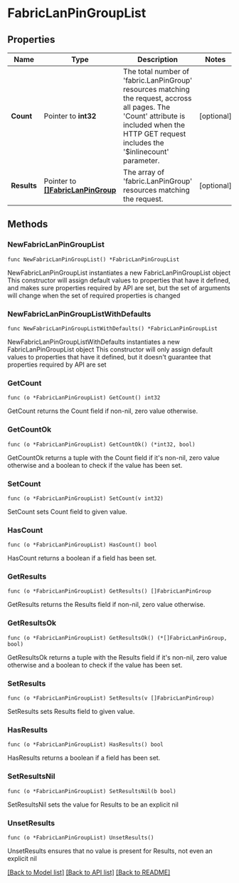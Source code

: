 # FabricLanPinGroupList

## Properties

Name | Type | Description | Notes
------------ | ------------- | ------------- | -------------
**Count** | Pointer to **int32** | The total number of &#39;fabric.LanPinGroup&#39; resources matching the request, accross all pages. The &#39;Count&#39; attribute is included when the HTTP GET request includes the &#39;$inlinecount&#39; parameter. | [optional] 
**Results** | Pointer to [**[]FabricLanPinGroup**](FabricLanPinGroup.md) | The array of &#39;fabric.LanPinGroup&#39; resources matching the request. | [optional] 

## Methods

### NewFabricLanPinGroupList

`func NewFabricLanPinGroupList() *FabricLanPinGroupList`

NewFabricLanPinGroupList instantiates a new FabricLanPinGroupList object
This constructor will assign default values to properties that have it defined,
and makes sure properties required by API are set, but the set of arguments
will change when the set of required properties is changed

### NewFabricLanPinGroupListWithDefaults

`func NewFabricLanPinGroupListWithDefaults() *FabricLanPinGroupList`

NewFabricLanPinGroupListWithDefaults instantiates a new FabricLanPinGroupList object
This constructor will only assign default values to properties that have it defined,
but it doesn't guarantee that properties required by API are set

### GetCount

`func (o *FabricLanPinGroupList) GetCount() int32`

GetCount returns the Count field if non-nil, zero value otherwise.

### GetCountOk

`func (o *FabricLanPinGroupList) GetCountOk() (*int32, bool)`

GetCountOk returns a tuple with the Count field if it's non-nil, zero value otherwise
and a boolean to check if the value has been set.

### SetCount

`func (o *FabricLanPinGroupList) SetCount(v int32)`

SetCount sets Count field to given value.

### HasCount

`func (o *FabricLanPinGroupList) HasCount() bool`

HasCount returns a boolean if a field has been set.

### GetResults

`func (o *FabricLanPinGroupList) GetResults() []FabricLanPinGroup`

GetResults returns the Results field if non-nil, zero value otherwise.

### GetResultsOk

`func (o *FabricLanPinGroupList) GetResultsOk() (*[]FabricLanPinGroup, bool)`

GetResultsOk returns a tuple with the Results field if it's non-nil, zero value otherwise
and a boolean to check if the value has been set.

### SetResults

`func (o *FabricLanPinGroupList) SetResults(v []FabricLanPinGroup)`

SetResults sets Results field to given value.

### HasResults

`func (o *FabricLanPinGroupList) HasResults() bool`

HasResults returns a boolean if a field has been set.

### SetResultsNil

`func (o *FabricLanPinGroupList) SetResultsNil(b bool)`

 SetResultsNil sets the value for Results to be an explicit nil

### UnsetResults
`func (o *FabricLanPinGroupList) UnsetResults()`

UnsetResults ensures that no value is present for Results, not even an explicit nil

[[Back to Model list]](../README.md#documentation-for-models) [[Back to API list]](../README.md#documentation-for-api-endpoints) [[Back to README]](../README.md)


